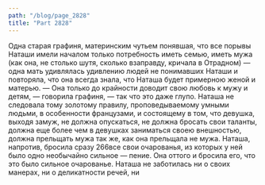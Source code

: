 ```yaml
---
path: "/blog/page_2828"
title: "Part 2828"
---
```


Одна старая графиня, материнским чутьем понявшая, что все порывы Наташи имели началом только потребность иметь семью, иметь мужа (как она, не столько шутя, сколько взаправду, кричала в Отрадном) — одна мать удивлялась удивлению людей не понимавших Наташи и повторяла, что она всегда знала, что Наташа будет примерною женой и матерью.
— Она только до крайности доводит свою любовь к мужу и детям, — говорила графиня, — так что это даже глупо.
Наташа не следовала тому золотому правилу, проповедываемому умными людьми, в особенности французами, и состоящему в том, что девушка, выходя замуж, не должна опускаться, не должна бросать свои таланты, должна еще более чем в девушках заниматься своею внешностью, должна прельщать мужа так же, как она прельщала не мужа. Наташа, напротив, бросила сразу 266все свои очарованья, из которых у ней было одно необычайно сильное — пение. Она оттого и бросила его, что это было сильное очарованье. Наташа не заботилась ни о своих манерах, ни о деликатности речей, ни
